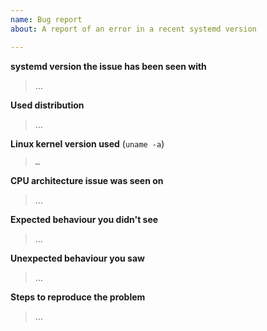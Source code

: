 ```yaml
---
name: Bug report
about: A report of an error in a recent systemd version

---
```


**systemd version the issue has been seen with**
 > …

<!-- **NOTE:** Do not submit bug reports about anything but the two most recently released (non-rc) systemd versions upstream! -->
<!-- See https://github.com/systemd/systemd/releases for the list of most recent releases. -->
<!-- For older version please use distribution trackers (see https://systemd.io/CONTRIBUTING#filing-issues). -->

**Used distribution**
 > …

**Linux kernel version used** (`uname -a`)
<!-- Make sure to enclose the pasted kernel version in `backticks`, so that
     GitHub doesn't convert the `#` character typically included in it into a
     reference to old GitHub issues. -->
 > `…`

**CPU architecture issue was seen on**
 > …

**Expected behaviour you didn't see**
 > …

**Unexpected behaviour you saw**
 > …

**Steps to reproduce the problem**
 > …

